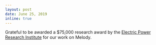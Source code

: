 ```yaml
---
layout: post
date: June 25, 2019
inline: true
---
```


Grateful to be awarded a $75,000 research award by the <a href="https://www.epri.com/#/?lang=en-US">Electric Power Research Institute</a> for our work on Melody.
